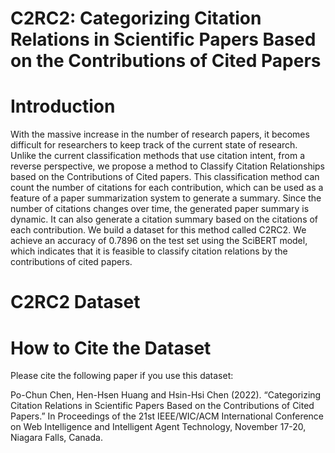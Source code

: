 # C2RC2: Categorizing Citation Relations in Scientific Papers Based on the Contributions of Cited Papers

# Introduction

With the massive increase in the number of research papers, it becomes difficult for researchers to keep track of the current state of research. 
Unlike the current classification methods that use citation intent, from a reverse perspective, we propose a method to Classify Citation Relationships based on the Contributions of Cited papers.
This classification method can count the number of citations for each contribution, which can be used as a feature of a paper summarization system to generate a summary. Since the number of citations changes over time, the generated paper summary is dynamic.
It can also generate a citation summary based on the citations of each contribution. 
We build a dataset for this method called C2RC2. 
We achieve an accuracy of 0.7896 on the test set using the SciBERT model, which indicates that it is feasible to classify citation relations by the contributions of cited papers.

# C2RC2 Dataset

# How to Cite the Dataset

Please cite the following paper if you use this dataset:

Po-Chun Chen, Hen-Hsen Huang and Hsin-Hsi Chen (2022). “Categorizing Citation Relations in Scientific Papers Based on the Contributions of Cited Papers.” In Proceedings of the 21st IEEE/WIC/ACM International Conference on Web Intelligence and Intelligent Agent Technology, November 17-20, Niagara Falls, Canada.



